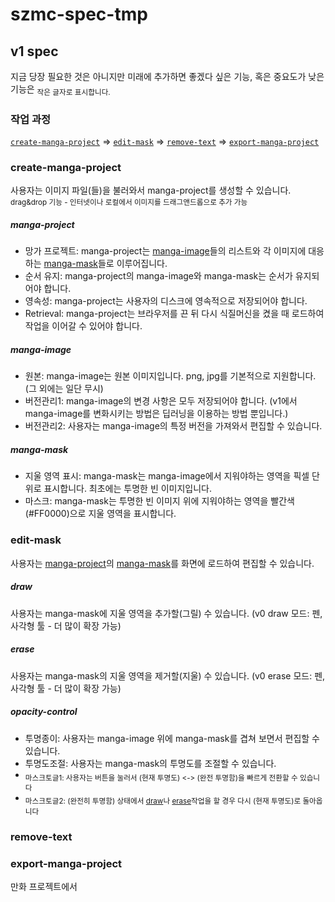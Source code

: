 # szmc-spec-tmp

## v1 spec

지금 당장 필요한 것은 아니지만 미래에 추가하면 좋겠다 싶은 기능, 혹은 중요도가 낮은 기능은
<sub>작은 글자로 표시합니다.</sub>


### 작업 과정

[`create-manga-project`](#create-manga-project) => [`edit-mask`](#edit-mask) => [`remove-text`](#edit-mask) => [`export-manga-project`](#export-manga-project)

### create-manga-project
사용자는 이미지 파일(들)을 불러와서 manga-project를 생성할 수 있습니다. \
<sub>drag&drop 기능 - 인터넷이나 로컬에서 이미지를 드래그앤드롭으로 추가 가능</sub>

##### manga-project
- 망가 프로젝트: manga-project는 [manga-image](#manga-image)들의 리스트와 각 이미지에 대응하는 [manga-mask](#manga-mask)들로 이루어집니다. 
- 순서 유지: manga-project의 manga-image와 manga-mask는 순서가 유지되어야 합니다.
- 영속성: manga-project는 사용자의 디스크에 영속적으로 저장되어야 합니다.
- Retrieval: manga-project는 브라우저를 끈 뒤 다시 식질머신을 켰을 때 로드하여 작업을 이어갈 수 있어야 합니다.
##### manga-image
- 원본: manga-image는 원본 이미지입니다. png, jpg를 기본적으로 지원합니다. (그 외에는 일단 무시)
- 버전관리1: manga-image의 변경 사항은 모두 저장되어야 합니다. (v1에서 manga-image를 변화시키는 방법은 딥러닝을 이용하는 방법 뿐입니다.)
- 버전관리2: 사용자는 manga-image의 특정 버전을 가져와서 편집할 수 있습니다.
##### manga-mask
- 지울 영역 표시: manga-mask는 manga-image에서 지워야하는 영역을 픽셀 단위로 표시합니다. 최초에는 투명한 빈 이미지입니다.
- 마스크: manga-mask는 투명한 빈 이미지 위에 지워야하는 영역을 빨간색(#FF0000)으로 지울 영역을 표시합니다.

### edit-mask
사용자는 [manga-project](#manga-project)의 [manga-mask](#manga-mask)를 화면에 로드하여 편집할 수 있습니다.

##### draw
사용자는 manga-mask에 지울 영역을 추가할(그릴) 수 있습니다. (v0 draw 모드: 펜, 사각형 툴 - 더 많이 확장 가능)

##### erase
사용자는 manga-mask의 지울 영역을 제거할(지울) 수 있습니다. (v0 erase 모드: 펜, 사각형 툴 - 더 많이 확장 가능)

##### opacity-control
- 투명종이: 사용자는 manga-image 위에 manga-mask를 겹쳐 보면서 편집할 수 있습니다.
- 투명도조절: 사용자는 manga-mask의 투명도를 조절할 수 있습니다. 
- <sub>마스크토글1: 사용자는 버튼을 눌러서 (현재 투명도) <-> (완전 투명함)을 빠르게 전환할 수 있습니다</sub>
- <sub>마스크토글2: (완전히 투명함) 상태에서 [draw](#draw)나 [erase](#erase)작업을 할 경우 다시 (현재 투명도)로 돌아옵니다</sub>

### remove-text
### export-manga-project

만화 프로젝트에서  
